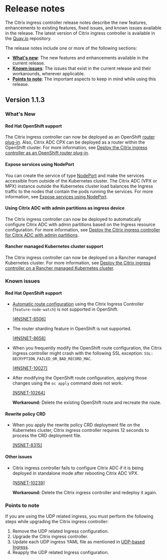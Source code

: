 # Release notes

The Citrix ingress controller release notes describe the new features, enhancements to existing features, fixed issues, and known issues available in the release. The latest version of Citrix ingress controller is available in the [Quay.io](https://quay.io/repository/citrix/citrix-k8s-ingress-controller?tab=info) repository.

The release notes include one or more of the following sections:

-  [**What's new**](#whats-new): The new features and enhancements available in the current release.
-  [**Known issues**](#known-issues): The issues that exist in the current release and their workarounds, wherever applicable.
-  [**Points to note**](#points-to-note): The important aspects to keep in mind while using this release.

## Version 1.1.3

### What's New

#### Red Hat OpenShift support

The Citrix ingress controller can now be deployed as an OpenShift [router plug-in](https://docs.openshift.com/container-platform/3.9/architecture/networking/assembly_available_router_plugins.html). Also, Citrix ADC CPX can be deployed as a router within the OpenShift cluster. For more information, see [Deploy the Citrix ingress controller as an OpenShift router plug-in](deploy/deploy-cic-openshift.md).

#### Expose services using NodePort

You can create the service of type [NodePort](https://kubernetes.io/docs/concepts/services-networking/service/#nodeport) and make the services accessible from outside of the Kubernetes cluster. The Citrix ADC (VPX or MPX) instance outside the Kubernetes cluster load balances the Ingress traffic to the nodes that contain the pods running the services. For more information, see [Expose services using NodePort](network/nodeport.md).

#### Using Citrix ADC with admin partitions as ingress device

The Citrix ingress controller can now be deployed to automatically configure Citrix ADC with admin partitions based on the Ingress resource configuration. For more information, see [Deploy the Citrix ingress controller for Citrix ADC with admin partitions](deploy/deploy-cic-adc-admin-partition.md).

#### Rancher managed Kubernetes cluster support

The Citrix ingress controller can now be deployed on a Rancher managed Kubernetes cluster. For more information, see [Deploy the Citrix ingress controller on a Rancher managed Kubernetes cluster](deploy/deploy-cic-rancher.md).

### Known issues

#### Red Hat OpenShift support

-  [Automatic route configuration](network/staticrouting.md#automatically-configure-route-on-the-citrix-adc-instance) using the Citrix Ingress Controller (`feature-node-watch`) is not supported in OpenShift.

    [[#NSNET-8506]](https://issues.citrite.net/browse/NSNET-8506)

-  The router sharding feature in OpenShift is not supported.

    [[#NSNET-8658]](https://issues.citrite.net/browse/NSNET-8658)

-  When you frequently modify the OpenShift route configuration, the Citrix ingress controller might crash with the following SSL exception: `SSL: DECRYPTION_FAILED_OR_BAD_RECORD_MAC`.

    [[#NSNET-10027]](https://issues.citrite.net/browse/NSNET-10027)

-  After modifying the OpenShift route configuration, applying those changes using the `oc apply` command does not work.

    [[NSNET-10264]](https://issues.citrite.net/browse/NSNET-10264)

    **Workaround:** Delete the existing OpenShift route and recreate the route.

#### Rewrite policy CRD

-  When you apply the rewrite policy CRD deployment file on the Kubernetes cluster, Citrix ingress controller requires 12 seconds to process the CRD deployment file.

    [[NSNET-8315]](https://issues.citrite.net/browse/NSNET-8315)
  
#### Other issues

-  Citrix ingress controller fails to configure Citrix ADC if it is being deployed in standalone mode after rebooting Citrix ADC VPX.

    [[NSNET-10239]](https://issues.citrite.net/browse/NSNET-10239)

     **Workaround:** Delete the Citrix ingress controller and redeploy it again.

### Points to note

If you are using the UDP related ingress, you must perform the following steps while upgrading the Citrix ingress controller:

1.  Remove the UDP related Ingress configuration.
1.  Upgrade the Citrix ingress controller.
1.  Update each UDP ingress YAML file as mentioned in [UDP-based Ingress](https://developer-docs.citrix.com/projects/citrix-k8s-ingress-controller/en/latest/how-to/tcp-udp-ingress/).
1.  Reapply the UDP related Ingress configuration.

